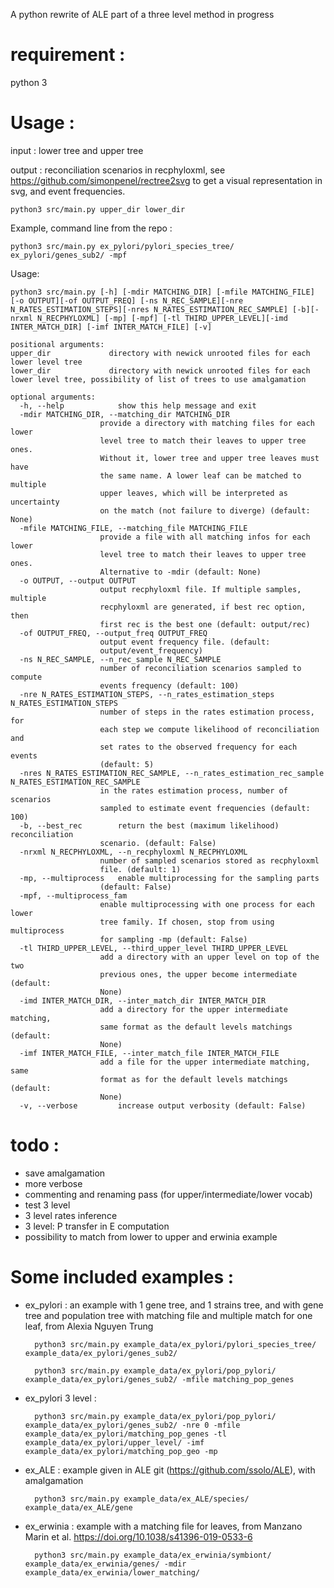 A python rewrite of ALE part of a three level method in progress

# requirement : 
python 3

# Usage : 

input : lower tree and upper tree

output : reconciliation scenarios in recphyloxml, see https://github.com/simonpenel/rectree2svg to get a visual representation in svg, and event frequencies.


	python3 src/main.py upper_dir lower_dir
	
Example, command line from the repo :

	python3 src/main.py ex_pylori/pylori_species_tree/ ex_pylori/genes_sub2/ -mpf

Usage: 


	python3 src/main.py [-h] [-mdir MATCHING_DIR] [-mfile MATCHING_FILE] [-o OUTPUT][-of OUTPUT_FREQ] [-ns N_REC_SAMPLE][-nre N_RATES_ESTIMATION_STEPS][-nres N_RATES_ESTIMATION_REC_SAMPLE] [-b][-nrxml N_RECPHYLOXML] [-mp] [-mpf] [-tl THIRD_UPPER_LEVEL][-imd INTER_MATCH_DIR] [-imf INTER_MATCH_FILE] [-v] 

	positional arguments:
  	upper_dir             directory with newick unrooted files for each lower level tree
  	lower_dir             directory with newick unrooted files for each lower level tree, possibility of list of trees to use amalgamation

	optional arguments:
	  -h, --help            show this help message and exit
	  -mdir MATCHING_DIR, --matching_dir MATCHING_DIR
		                provide a directory with matching files for each lower
		                level tree to match their leaves to upper tree ones.
		                Without it, lower tree and upper tree leaves must have
		                the same name. A lower leaf can be matched to multiple
		                upper leaves, which will be interpreted as uncertainty
		                on the match (not failure to diverge) (default: None)
	  -mfile MATCHING_FILE, --matching_file MATCHING_FILE
		                provide a file with all matching infos for each lower
		                level tree to match their leaves to upper tree ones.
		                Alternative to -mdir (default: None)
	  -o OUTPUT, --output OUTPUT
		                output recphyloxml file. If multiple samples, multiple
		                recphyloxml are generated, if best rec option, then
		                first rec is the best one (default: output/rec)
	  -of OUTPUT_FREQ, --output_freq OUTPUT_FREQ
		                output event frequency file. (default:
		                output/event_frequency)
	  -ns N_REC_SAMPLE, --n_rec_sample N_REC_SAMPLE
		                number of reconciliation scenarios sampled to compute
		                events frequency (default: 100)
	  -nre N_RATES_ESTIMATION_STEPS, --n_rates_estimation_steps N_RATES_ESTIMATION_STEPS
		                number of steps in the rates estimation process, for
		                each step we compute likelihood of reconciliation and
		                set rates to the observed frequency for each events
		                (default: 5)
	  -nres N_RATES_ESTIMATION_REC_SAMPLE, --n_rates_estimation_rec_sample N_RATES_ESTIMATION_REC_SAMPLE
		                in the rates estimation process, number of scenarios
		                sampled to estimate event frequencies (default: 100)
	  -b, --best_rec        return the best (maximum likelihood) reconciliation
		                scenario. (default: False)
	  -nrxml N_RECPHYLOXML, --n_recphyloxml N_RECPHYLOXML
		                number of sampled scenarios stored as recphyloxml
		                file. (default: 1)
	  -mp, --multiprocess   enable multiprocessing for the sampling parts
		                (default: False)
	  -mpf, --multiprocess_fam
		                enable multiprocessing with one process for each lower
		                tree family. If chosen, stop from using multiprocess
		                for sampling -mp (default: False)
	  -tl THIRD_UPPER_LEVEL, --third_upper_level THIRD_UPPER_LEVEL
		                add a directory with an upper level on top of the two
		                previous ones, the upper become intermediate (default:
		                None)
	  -imd INTER_MATCH_DIR, --inter_match_dir INTER_MATCH_DIR
		                add a directory for the upper intermediate matching,
		                same format as the default levels matchings (default:
		                None)
	  -imf INTER_MATCH_FILE, --inter_match_file INTER_MATCH_FILE
		                add a file for the upper intermediate matching, same
		                format as for the default levels matchings (default:
		                None)
	  -v, --verbose         increase output verbosity (default: False)




# todo :

+ save amalgamation
+ more verbose
+ commenting and renaming pass (for upper/intermediate/lower vocab) 
+ test 3 level
+ 3 level rates inference
+ 3 level: P transfer in E computation
+ possibility to match from lower to upper and erwinia example


# Some included examples :

+ ex_pylori : an example with 1 gene tree, and 1 strains tree, and with gene tree and population tree with matching file and multiple match for one leaf, from Alexia Nguyen Trung
		
		python3 src/main.py example_data/ex_pylori/pylori_species_tree/ example_data/ex_pylori/genes_sub2/
		
		python3 src/main.py example_data/ex_pylori/pop_pylori/ example_data/ex_pylori/genes_sub2/ -mfile matching_pop_genes

+ ex_pylori 3 level : 

		python3 src/main.py example_data/ex_pylori/pop_pylori/ example_data/ex_pylori/genes_sub2/ -nre 0 -mfile example_data/ex_pylori/matching_pop_genes -tl example_data/ex_pylori/upper_level/ -imf example_data/ex_pylori/matching_pop_geo -mp
		
+ ex_ALE : example given in ALE git (https://github.com/ssolo/ALE), with amalgamation

		python3 src/main.py example_data/ex_ALE/species/ example_data/ex_ALE/gene
	
+ ex_erwinia : example with a matching file for leaves, from Manzano Marin et al. https://doi.org/10.1038/s41396-019-0533-6
		
		python3 src/main.py example_data/ex_erwinia/symbiont/ example_data/ex_erwinia/genes/ -mdir example_data/ex_erwinia/lower_matching/
